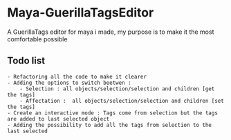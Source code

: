 # Maya-GuerillaTagsEditor
A GuerillaTags editor for maya i made, my purpose is to make it the most comfortable possible


## Todo list 

    - Refactoring all the code to make it clearer
    - Adding the options to switch beetwen : 
        - Selection : all objects/selection/selection and children [get the tags]
        - Affectation :  all objects/selection/selection and children [set the tags]
    - Create an interactive mode : Tags come from selection but the tags are added to last selected object
    - Adding the possibility to add all the tags from selection to the last selected

